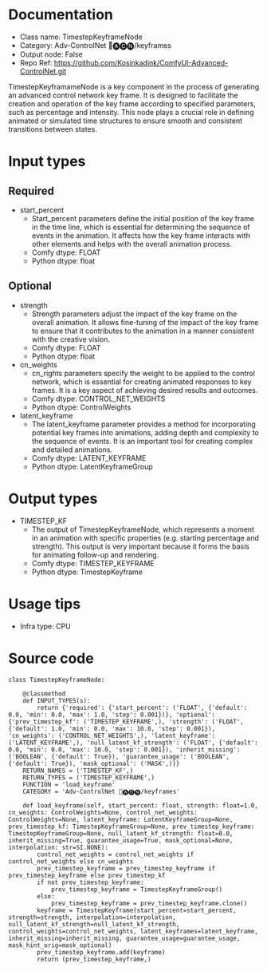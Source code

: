 # Documentation
- Class name: TimestepKeyframeNode
- Category: Adv-ControlNet 🛂🅐🅒🅝/keyframes
- Output node: False
- Repo Ref: https://github.com/Kosinkadink/ComfyUI-Advanced-ControlNet.git

TimestepKeyframameNode is a key component in the process of generating an advanced control network key frame. It is designed to facilitate the creation and operation of the key frame according to specified parameters, such as percentage and intensity. This node plays a crucial role in defining animated or simulated time structures to ensure smooth and consistent transitions between states.

# Input types
## Required
- start_percent
    - Start_percent parameters define the initial position of the key frame in the time line, which is essential for determining the sequence of events in the animation. It affects how the key frame interacts with other elements and helps with the overall animation process.
    - Comfy dtype: FLOAT
    - Python dtype: float
## Optional
- strength
    - Strength parameters adjust the impact of the key frame on the overall animation. It allows fine-tuning of the impact of the key frame to ensure that it contributes to the animation in a manner consistent with the creative vision.
    - Comfy dtype: FLOAT
    - Python dtype: float
- cn_weights
    - cn_rights parameters specify the weight to be applied to the control network, which is essential for creating animated responses to key frames. It is a key aspect of achieving desired results and outcomes.
    - Comfy dtype: CONTROL_NET_WEIGHTS
    - Python dtype: ControlWeights
- latent_keyframe
    - The latent_keyframe parameter provides a method for incorporating potential key frames into animations, adding depth and complexity to the sequence of events. It is an important tool for creating complex and detailed animations.
    - Comfy dtype: LATENT_KEYFRAME
    - Python dtype: LatentKeyframeGroup

# Output types
- TIMESTEP_KF
    - The output of TimestepKeyframeNode, which represents a moment in an animation with specific properties (e.g. starting percentage and strength). This output is very important because it forms the basis for animating follow-up and rendering.
    - Comfy dtype: TIMESTEP_KEYFRAME
    - Python dtype: TimestepKeyframe

# Usage tips
- Infra type: CPU

# Source code
```
class TimestepKeyframeNode:

    @classmethod
    def INPUT_TYPES(s):
        return {'required': {'start_percent': ('FLOAT', {'default': 0.0, 'min': 0.0, 'max': 1.0, 'step': 0.001})}, 'optional': {'prev_timestep_kf': ('TIMESTEP_KEYFRAME',), 'strength': ('FLOAT', {'default': 1.0, 'min': 0.0, 'max': 10.0, 'step': 0.001}), 'cn_weights': ('CONTROL_NET_WEIGHTS',), 'latent_keyframe': ('LATENT_KEYFRAME',), 'null_latent_kf_strength': ('FLOAT', {'default': 0.0, 'min': 0.0, 'max': 10.0, 'step': 0.001}), 'inherit_missing': ('BOOLEAN', {'default': True}), 'guarantee_usage': ('BOOLEAN', {'default': True}), 'mask_optional': ('MASK',)}}
    RETURN_NAMES = ('TIMESTEP_KF',)
    RETURN_TYPES = ('TIMESTEP_KEYFRAME',)
    FUNCTION = 'load_keyframe'
    CATEGORY = 'Adv-ControlNet 🛂🅐🅒🅝/keyframes'

    def load_keyframe(self, start_percent: float, strength: float=1.0, cn_weights: ControlWeights=None, control_net_weights: ControlWeights=None, latent_keyframe: LatentKeyframeGroup=None, prev_timestep_kf: TimestepKeyframeGroup=None, prev_timestep_keyframe: TimestepKeyframeGroup=None, null_latent_kf_strength: float=0.0, inherit_missing=True, guarantee_usage=True, mask_optional=None, interpolation: str=SI.NONE):
        control_net_weights = control_net_weights if control_net_weights else cn_weights
        prev_timestep_keyframe = prev_timestep_keyframe if prev_timestep_keyframe else prev_timestep_kf
        if not prev_timestep_keyframe:
            prev_timestep_keyframe = TimestepKeyframeGroup()
        else:
            prev_timestep_keyframe = prev_timestep_keyframe.clone()
        keyframe = TimestepKeyframe(start_percent=start_percent, strength=strength, interpolation=interpolation, null_latent_kf_strength=null_latent_kf_strength, control_weights=control_net_weights, latent_keyframes=latent_keyframe, inherit_missing=inherit_missing, guarantee_usage=guarantee_usage, mask_hint_orig=mask_optional)
        prev_timestep_keyframe.add(keyframe)
        return (prev_timestep_keyframe,)
```